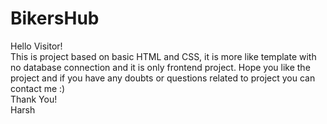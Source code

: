 # BikersHub

Hello Visitor!  
This is project based on basic HTML and CSS, it is more like template with no database connection and it is only frontend project. Hope you like the project and if you have any doubts or questions related to project you can contact me :)  
Thank You!  
Harsh

